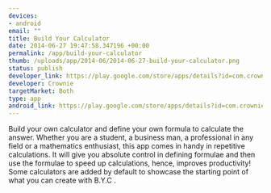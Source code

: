 ```yaml
--- 
devices: 
- android
email: ""
title: Build Your Calculator
date: 2014-06-27 19:47:58.347196 +00:00
permalink: /app/build-your-calculator
thumb: /uploads/app/2014-06/2014-06-27-build-your-calculator.png
status: publish
developer_link: https://play.google.com/store/apps/details?id=com.crownie.buildyourcalculator
developer: Crownie
targetMarket: Both
type: app
android_link: https://play.google.com/store/apps/details?id=com.crownie.buildyourcalculator
---
```


Build your own calculator and define your own formula to calculate the answer. Whether you are a student, a business man, a professional in any field or a mathematics enthusiast, this app comes in handy in repetitive calculations. It will give you absolute control in defining formulae and then use the formulae to speed up calculations, hence, improves productivity!
Some calculators are added by default to showcase the starting point of what you can create with B.Y.C .
